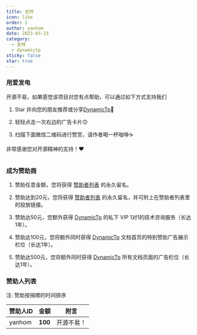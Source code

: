 ```yaml
---
title: 支持
icon: like
order: 1
author: yanhom
date: 2023-03-23
category:
  - 支持
  - dynamictp
sticky: false
star: true
---
```


<div class="wwads-cn wwads-vertical wwads-sticky" data-id="212" style="max-width:180px"></div>

### 用爱发电

开源不易，如果感觉该项目对您有点帮助，可以通过如下方式支持我们

1. Star 并向您的朋友推荐或分享[DynamicTp](https://gitee.com/dromara/dynamic-tp)🚀

2. 轻轻点击一次右边的广告卡片🙃

3. 扫描下面微信二维码进行赞赏，请作者喝一杯咖啡☕️

非常感谢您对开源精神的支持！❤️

<img :src="$withBase('/supportme.jpg')" style="zoom: 35%">


### 成为赞助商

1. 赞助任意金额，您将获得 [赞助者列表](/guide/other/supportme/#赞助人列表) 的永久留名。

2. 赞助达到20元，您将获得 [赞助者列表](/guide/other/supportme/#赞助人列表) 的永久留名，并可附上在赞助者列表里的投放链接。

3. 赞助达50元，您额外获得 [DynamicTp](https://dynamictp.cn/) 的私下 VIP 1对1的技术咨询服务（长达1年）。

4. 赞助达100元，您将额外同时获得 [DynamicTp](https://dynamictp.cn/) 文档首页的特别赞助广告展示栏位（长达1年）。

5. 赞助达500元，您将额外同时获得 [DynamicTp](https://dynamictp.cn/) 所有文档页面的广告栏位（长达1年）。


### 赞助人列表

注: 赞助按捐赠的时间排序

| 赞助人ID  | 金额      | 附言    |
|--------|---------|-------|
| yanhom | **100** | 开源不易！ |